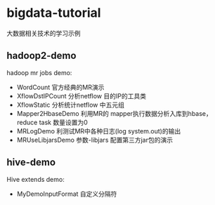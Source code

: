 # bigdata-tutorial #

大数据相关技术的学习示例

## hadoop2-demo ##
 hadoop mr jobs demo:
 + WordCount 官方经典的MR演示
 + XflowDstIPCount  分析netflow 目的IP的工具类
 + XflowStatic   分析统计netflow 中五元组
 + Mapper2HbaseDemo  利用MR的 mapper执行数据分析入库到hbase，reduce task 数量设置为0
 + MRLogDemo  利测试MR中各种日志(log  system.out)的输出
 + MRUseLibjarsDemo 参数-libjars 配置第三方jar包的演示
 

## hive-demo ##
 Hive extends demo:
 + MyDemoInputFormat 自定义分隔符

